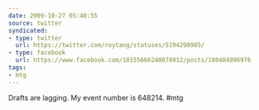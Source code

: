 ```yaml
---
date: 2009-10-27 05:40:55
source: twitter
syndicated:
- type: twitter
  url: https://twitter.com/roytang/statuses/5194290985/
- type: facebook
  url: https://www.facebook.com/10155666240078912/posts/180484896976
tags:
- mtg
---
```


Drafts are lagging. My event number is 648214. #mtg